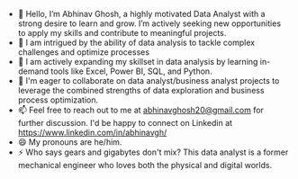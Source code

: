 - 👋 Hello, I’m Abhinav Ghosh, a highly motivated Data Analyst with a strong desire to learn and grow. I’m actively seeking new opportunities to apply my skills and contribute to meaningful projects.
- 👀 I am intrigued by the ability of data analysis to tackle complex challenges and optimize processes
- 🌱 I am actively expanding my skillset in data analysis by learning in-demand tools like Excel, Power BI, SQL, and Python.
- 💞️ I'm eager to collaborate on data analyst/business analyst projects to leverage the combined strengths of data exploration and business process optimization.
- 📫 Feel free to reach out to me at [abhinavghosh20@gmail.com](https://mail.google.com/mail/u/0/?tab=rm&ogbl#inbox) for further discussion. I'd be happy to connect on Linkedin at https://www.linkedin.com/in/abhinavgh/
- 😄 My pronouns are he/him.
- ⚡ Who says gears and gigabytes don't mix? This data analyst is a former mechanical engineer who loves both the physical and digital worlds.

<!---
SnorlaX0209/SnorlaX0209 is a ✨ special ✨ repository because its `README.md` (this file) appears on your GitHub profile.
You can click the Preview link to take a look at your changes.
--->
